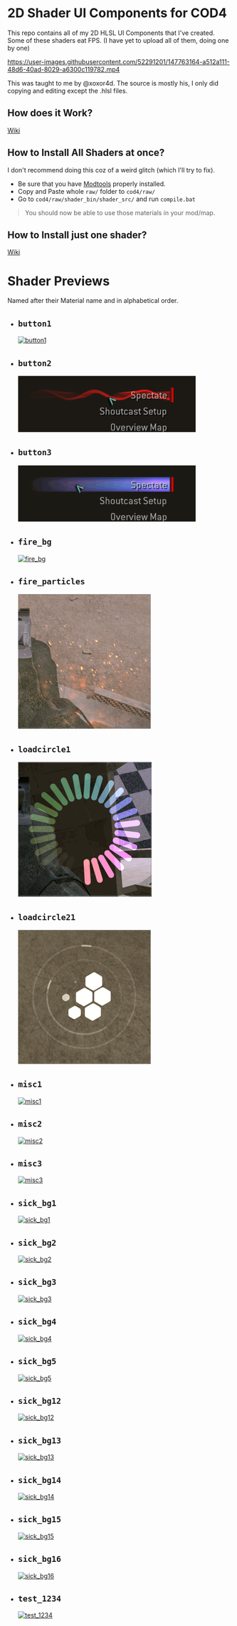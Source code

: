 # 2D Shader UI Components for COD4

This repo contains all of my 2D HLSL UI Components that I've created.
Some of these shaders eat FPS.
(I have yet to upload all of them, doing one by one)

https://user-images.githubusercontent.com/52291201/147763164-a512a111-48d6-40ad-8029-a6300c119782.mp4

This was taught to me by @xoxor4d. The source is mostly his, I only did copying and editing except the .hlsl files.

## How does it Work?

[Wiki](https://github.com/Zoro-6191/cod4-2d-shaders/wiki/How-does-it-work%3F)

## How to Install All Shaders at once?

I don't recommend doing this coz of a weird glitch (which I'll try to fix).<br>

- Be sure that you have [Modtools](https://github.com/promod/CoD4-Mod-Tools) properly installed.
- Copy and Paste whole `raw/` folder to `cod4/raw/`
- Go to `cod4/raw/shader_bin/shader_src/` and run `compile.bat`

> You should now be able to use those materials in your mod/map.

## How to Install just one shader?

[Wiki](https://github.com/Zoro-6191/cod4-2d-shaders/wiki/How-to-Install-1-shader)

# Shader Previews

Named after their Material name and in alphabetical order.

- ##  <strong>`button1`</strong>

    [![button1](https://i.gyazo.com/c45ae3e8f6a8d3571ec7e5aa40dbbb32.gif)](https://gyazo.com/c45ae3e8f6a8d3571ec7e5aa40dbbb32)

- ##  <strong>`button2`</strong>

    ![button2](previews/button2.gif)

- ##  <strong>`button3`</strong>

    ![button3](previews/button3.gif)

- ##  <strong>`fire_bg`</strong>

    [![fire_bg](https://i.gyazo.com/ea783d0852c654efe9708988280bd31b.gif)](https://gyazo.com/ea783d0852c654efe9708988280bd31b)

- ##  <strong>`fire_particles`</strong>

    ![fire_particles](previews/fire_particles.gif)

- ##  <strong>`loadcircle1`</strong>

    ![loadcircle1](previews/loadcircle1.gif)

- ##  <strong>`loadcircle21`</strong>

    ![loadcircle21](previews/loadcircle21.gif)

- ##  <strong>`misc1`</strong>

    [![misc1](https://i.gyazo.com/e9f6608a00e207ab6f4331b571d99b6e.gif)](https://gyazo.com/e9f6608a00e207ab6f4331b571d99b6e)


- ##  <strong>`misc2`</strong>

    [![misc2](https://i.gyazo.com/be3ae0816b31578929c52fe2d9981a3d.gif)](https://gyazo.com/be3ae0816b31578929c52fe2d9981a3d)


- ##  <strong>`misc3`</strong>

    [![misc3](https://i.gyazo.com/092d71d0e677f23e02f2166369dfbeb4.gif)](https://gyazo.com/092d71d0e677f23e02f2166369dfbeb4)


- ##  <strong>`sick_bg1`</strong>

    [![sick_bg1](https://i.gyazo.com/d1e57889d11e40bd27b5c7b71bb84abc.gif)](https://gyazo.com/d1e57889d11e40bd27b5c7b71bb84abc)


- ##  <strong>`sick_bg2`</strong>

    [![sick_bg2](https://i.gyazo.com/34203c7cb91cc3b7cac84c95f81226c4.gif)](https://gyazo.com/34203c7cb91cc3b7cac84c95f81226c4)


- ##  <strong>`sick_bg3`</strong>

    [![sick_bg3](https://i.gyazo.com/70bd185e91b6c46f7950d9092771f6ac.gif)](https://gyazo.com/70bd185e91b6c46f7950d9092771f6ac)


- ##  <strong>`sick_bg4`</strong>

    [![sick_bg4](https://i.gyazo.com/7a405cba7dd078901f12ca3f599987b3.gif)](https://gyazo.com/7a405cba7dd078901f12ca3f599987b3)


- ##  <strong>`sick_bg5`</strong>

    [![sick_bg5](https://i.gyazo.com/fce526c71e20ce91983be2839df0fe00.gif)](https://gyazo.com/fce526c71e20ce91983be2839df0fe00)


- ##  <strong>`sick_bg12`</strong>

    [![sick_bg12](https://i.gyazo.com/e7a4ae0aae80bf3ae2b647bd97090f02.gif)](https://gyazo.com/e7a4ae0aae80bf3ae2b647bd97090f02)


- ##  <strong>`sick_bg13`</strong>

    [![sick_bg13](https://i.gyazo.com/fa36bc5e429581afa8955101a3785e3f.gif)](https://gyazo.com/fa36bc5e429581afa8955101a3785e3f)

- ##  <strong>`sick_bg14`</strong>

    [![sick_bg14](https://i.gyazo.com/2adf2d9413e4b99c369d76239451b1a9.gif)](https://gyazo.com/2adf2d9413e4b99c369d76239451b1a9)

- ##  <strong>`sick_bg15`</strong>

    [![sick_bg15](https://i.gyazo.com/a72df5dac516e13da87fd0942337e373.gif)](https://gyazo.com/a72df5dac516e13da87fd0942337e373)

- ##  <strong>`sick_bg16`</strong>

    [![sick_bg16](https://i.gyazo.com/0df58ab08c5f7899d2a8514fd5f895ff.gif)](https://gyazo.com/0df58ab08c5f7899d2a8514fd5f895ff)

- ##  <strong>`test_1234`</strong>

    [![test_1234](https://i.gyazo.com/c9f88c6373e6ae995fb359a40cf1bdb1.gif)](https://gyazo.com/c9f88c6373e6ae995fb359a40cf1bdb1)

